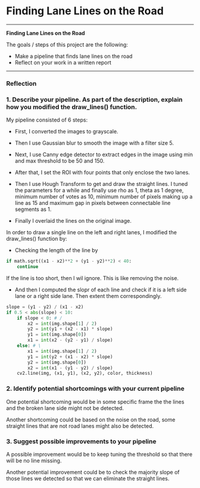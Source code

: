 # **Finding Lane Lines on the Road** 

---

**Finding Lane Lines on the Road**

The goals / steps of this project are the following:
* Make a pipeline that finds lane lines on the road
* Reflect on your work in a written report


[//]: # (Image References)

[image1]: ./examples/grayscale.jpg "Grayscale"

---

### Reflection

### 1. Describe your pipeline. As part of the description, explain how you modified the draw_lines() function.

My pipeline consisted of 6 steps: 
* First, I converted the images to grayscale.

* Then I use Gaussian blur to smooth the image with a filter size 5. 

* Next, I use Canny edge detector to extract edges in the image using min and max threshold to be 50 and 150. 

* After that, I set the ROI with four points that only enclose the two lanes. 

* Then I use Hough Transform to get and draw the straight lines. I tuned the parameters for a while and finally use rho as 1, theta as 1 degree, minimum number of votes as 10, minimum number of pixels making up a line as 15 and maximum gap in pixels between connectable line segments as 1. 

* Finally I overlaid the lines on the original image. 


In order to draw a single line on the left and right lanes, I modified the draw_lines() function by:  
* Checking the length of the line by 
```python
if math.sqrt((x1 - x2)**2 + (y1 - y2)**2) < 40:
	continue
```
If the line is too short, then I wil ignore. This is like removing the noise. 

* And then I computed the slopr of each line and check if it is a left side lane or a right side lane. Then extent them correspondingly.
```python
slope = (y1 - y2) / (x1 - x2)
if 0.5 < abs(slope) < 10:
    if slope < 0: # /
        x2 = int(img.shape[1] / 2)
        y2 = int(y1 + (x2 - x1) * slope)
        y1 = int(img.shape[0])
        x1 = int(x2 - (y2 - y1) / slope)
    else: # \
        x1 = int(img.shape[1] / 2)
        y1 = int(y2 + (x1 - x2) * slope)
        y2 = int(img.shape[0])
        x2 = int(x1 - (y1 - y2) / slope)
    cv2.line(img, (x1, y1), (x2, y2), color, thickness)
```


### 2. Identify potential shortcomings with your current pipeline


One potential shortcoming would be in some specific frame the the lines and the broken lane side might not be detected.

Another shortcoming could be based on the noise on the road, some straight lines that are not road lanes might also be detected.


### 3. Suggest possible improvements to your pipeline

A possible improvement would be to keep tuning the threshold so that there will be no line missing.

Another potential improvement could be to check the majority slope of those lines we detected so that we can eliminate the straight lines.
